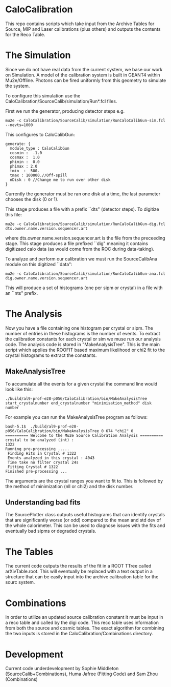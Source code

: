 # CaloCalibration
This repo contains scripts which take input from the Archive Tables for Source, MIP and Laser calibrations (plus others) and outputs the contents for the Reco Table.

# The Simulation

Since we do not have real data from the current system, we base our work on Simulation. A model of the calibration system is built in GEANT4 within Mu2e/Offline. Photons can be fired uniformly from this geometry to simulate the system.

To configure this simulation use the CaloCalibration/SourceCalib/simulation/Run*.fcl files.

First we run the generator, producing detector steps e.g.

```
mu2e -c CaloCalibration/SourceCalib/simulation/RunCaloCalibGun-sim.fcl --nevts=1000

```

This configures to CaloCalibGun:

```
generate: {
  module_type : CaloCalibGun
  cosmin :  -1.0
  cosmax :  1.0
  phimin :  0.0
  phimax : 2.0
  tmin  :  500.
  tmax : 100000.//Off-spill
  nDisk : 0 //Change me to run over other disk
}

```

Currently the generator must be ran one disk at a time, the last parameter chooses the disk (0 or 1).

This stage produces a file with a prefix ``dts" (detector steps). To digitize this file:

```
mu2e -c CaloCalibration/SourceCalib/simulation/RunCaloCalibGun-dig.fcl dts.owner.name.version.sequencer.art

```

where dts.owner.name.version.sequencer.art is the file from the preceeding stage. This stage produces a file prefixed ``dig" meaning it contains digitizaed calo data (as would come from the ROC during data-taking).

To analyze and perform our calibration we must run the SourceCalibAna module on this digitized ``data":

```
mu2e -c CaloCalibration/SourceCalib/simulation/RunCaloCalibGun-ana.fcl dig.owner.name.version.sequencer.art

```

This will produce a set of histograms (one per sipm or crystal) in a file with an ``nts" prefix.

# The Analysis

Now you have a file containing one histogram per crystal or sipm. The number of entries in these histograms is the number of events. To extract the calibration constants for each crystal or sim we muse run our analysis code. The analysis code is stored in "MakeAnalysisTree". This is the main script which applies the ROOFIT based maximum likelihood or chi2 fit to the crystal histograms to extract the constants.

## MakeAnalysisTree


To accumulate all the events for a given crystal the command line would look like this:
```
./build/al9-prof-e28-p056/CaloCalibration/bin/MakeAnalysisTree start_crystalnumber end_crystalnumber "minimisation_method" disk number
```
For example you can run the MakeAnalysisTree program as follows:
```
bash-5.1$  ./build/al9-prof-e28-p056/CaloCalibration/bin/MakeAnalysisTree 0 674 "chi2" 0
========== Welcome to the Mu2e Source Calibration Analysis ==========
crystal to be analyzed (int) : 
1322
Running pre-processing .....
 Finding Hits in Crystal # 1322
 Events analyzed in this crystal : 4043
 Time take no filter crystal 24s
 Fitting Crystal # 1322
Finished pre-processing ...

```
The arguments are the crystal ranges you want to fit to. This is followed by the method of minimization (nll or chi2) and the disk number.

## Understanding bad fits

The SourcePlotter class outputs useful histograms that can identify crystals that are significantly worse (or odd) compared to the mean and std dev of the whole calorimeter. This can be used to diagnose issues with the fits and eventually bad sipms or degraded crystals.

# The Tables

The current code outputs the results of the fit in a ROOT TTree called arXivTable.root. This will eventually be replaced with a text output in a structure that can be easily input into the archive calibration table for the sourc system.

# Combinations

In order to utilize an updated source calibration constant it must be input in a reco table and called by the digi code. This reco table uses information from both the source and cosmic tables. The exact algorithm for combining the two inputs is stored in the CaloCalibration/Combinations directory.

# Development
Current code underdevelopment by Sophie Middleton (SourceCalib+Combinations), Huma Jafree (Fitting Code) and Sam Zhou (Combinations)

